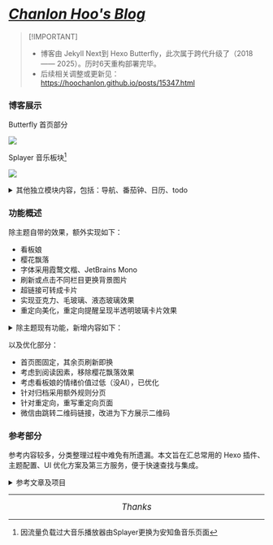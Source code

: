 # ***[Chanlon Hoo's Blog](https://hoochanlon.github.io/)***

>  [!IMPORTANT]
> * 博客由 Jekyll Next到 Hexo Butterfly，此次属于跨代升级了（2018 —— 2025）。历时6天重构部署完毕。
> * 后续相关调整或更新见：https://hoochanlon.github.io/posts/15347.html


### 博客展示

Butterfly 首页部分

![ ](https://tu.zbhz.org/i/2025/10/12/10v8rcq.jpg)

<!-- ![ ](https://tu.zbhz.org/i/2025/10/12/112gauh.jpg) -->

Splayer 音乐板块[^1]

[^1]: 因流量负载过大音乐播放器由Splayer更换为安知鱼音乐页面

![ ](http://image.aibochinese.com/i/2025/10/12/12ruhwr.jpg)

<!-- ![ ](http://image.aibochinese.com/i/2025/10/12/12rud51.jpg) -->


<details>
<summary>其他独立模块内容，包括：导航、番茄钟、日历、todo</summary>

自用导航

![ ](https://tu.zbhz.org/i/2025/10/12/12f4lrr.png)

日历、番茄钟、todo

![ ](https://tu.zbhz.org/i/2025/10/12/12dvoeu.jpg)

</details>


### 功能概述 

除主题自带的效果，额外实现如下：
* 看板娘
* 樱花飘落
* 字体采用霞鹜文楷、JetBrains Mono 
* 刷新或点击不同栏目更换背景图片
* 超链接可转成卡片
* 实现亚克力、毛玻璃、液态玻璃效果
* 重定向美化，重定向提醒呈现半透明玻璃卡片效果


<details>
<summary>除主题现有功能，新增内容如下：</summary>

* AI摘要
* 天气
* 导航
* todo  
* 日历
* 时钟 
* 重要日期倒计时
* 番茄钟
* 站点后台数据分析
* 博客文章信息统计
* <s>文章过期提示(主题现有)</s>  
* 文章加密
</details>

以及优化部分：

* 首页图固定，其余页刷新即换
* 考虑到阅读因素，移除樱花飘落效果
* 考虑看板娘的情绪价值过低（没AI），已优化
* 针对归档采用额外规则分页
* 针对重定向，重写重定向页面
* 微信由跳转二维码链接，改进为下方展示二维码



### 参考部分

参考内容较多，分类整理过程中难免有所遗漏。本文旨在汇总常用的 Hexo 插件、主题配置、UI 优化方案及第三方服务，便于快速查找与集成。

<details>

<summary>参考文章及项目</summary>

#### 内容相关链接

* [HCLonely Blog - Hexo 博客美化](https://blog.hclonely.com/posts/57bd67ce/)
* [使用Charts插件给Butterfly增加统计图表 | Guo Le's Blog](https://blog.guole.fun/posts/18158/)
* [Hexo 博客文章统计图](https://blog.eurkon.com/post/1213ef82.html)
* [Next 7.0+ 实现文章加密 | Alex_McAvoy](https://alex-mcavoy.github.io/hexo/483939e0.html)
* [Hexo博客进阶：为 Next 主题添加 Waline 评论系统 | 小谢的小站](https://qianfanguojin.top/2022/01/eb4966ce759b.html)
* [使用abbrlink生成永久链接 | RikoNekoの猫窝](https://www.rikoneko.xyz/posts/b40f8ae4/index.html)
* [Hexo的Butterfly主题 添加AI摘要 | ZiMu](https://www.myzimu.com/post/978df16.html)
* [安装 | TianliGPT](https://docs_s.tianli0.top/install.html)
* [gulp 压缩 hexo 博客的静态资源（css、js、html） | 马斯克的赛博空间](https://macin.top/posts/4be968a2/index.html)
* [Tag Plugins Plus | Akilarの糖果屋](https://akilar.top/posts/615e2dec/)
* [Butterfly外挂标签用法学习](https://www.yooupi.site/posts/235523-d25a2ac1.html)
* [butterfly常用标签外挂](https://blog.pushihao.com/article/a2b56279.html)
* [暴涨75k星！本地部署超强备忘录Memos，不只是记笔记！ - 知乎](https://zhuanlan.zhihu.com/p/1926331659915104675)

#### UI/渲染优化

* [hexo-theme-butterfly 修改分割线的样式 - 洛语 の Blog](https://luoyuy.top/posts/5c76ad4123cd/)
* [Hexo-Butterfly主题解决B站视频自适应的方法-我不是咕咕鸽](https://blog.laoda.de/archives/bilibili-video-adaptation-hexo-butterfly)
* [Butterfly 文檔(三) 主題配置 | Butterfly](https://butterfly.js.org/posts/4aa8abbe/)
* [【Hexo】使用hexo-markdown-it实现渲染markdown脚注能力 | 慕雪的寒舍](https://blog.musnow.top/posts/8330674478/index.html)
* [【Hexo】更高级的Markdown渲染器 | Everett Rain](https://blog.everettrain.cn/2024/12/11/更高级的Markdown渲染器/)
* [Butterfly 主题更改字体 | 开罗猫老大](https://www.smathsp.com/post/202504272045.html)
* [hexo+butterfly 导航栏居中 | LUCKYLYH](https://www.luckylyh.top/post/8efe842b.html)
* [Butterfly 主题一图流背景及文章顶部图修改 | Gzzz's Blog](https://blog.gzzz.pro/posts/22283ba3/index.html)
* [butterfly主题美化之背景毛玻璃效果 | Welcome To My-Blog](https://eisem.github.io/2025/03/08/butter/)
* [Hexo动态效果 | LuosBlog](https://seashore.top/Blog_ButterFly/2024/03/22/Hexo动态效果/)
* [Butterfly 引入卡片链接 | 欢迎来到爱谦 717 的博客](https://bczblog.online/2025/08/28/Butterfly/Butterfly 引入卡片链接/index.html)
* [Add Blog Animation – Wowjs](https://akilar.top/posts/abab51cf)
* [Butterffly 分类页和标签页隐藏侧栏](https://blog.eurkon.com/post/d498d8b1.html)
* [Butterfly导航栏美化 | June's Blog](https://blog.june-pj.cn/posts/7bed0b4e/)

####  插件与功能扩展

* [自定義側邊欄 | Butterfly](https://butterfly.js.org/posts/ea33ab97/#例子)
* [Butterfly:为博客添加微软Clarity数据统计 | YvYang's Blog](https://blog.yvyang.fun/posts/48347/index.HTML)
* [aristorechina/Tomodoro_Chinese: 一款带有画中画模式、白噪声生成、任务等功能的番茄钟 Web 应用！](https://github.com/aristorechina/Tomodoro_Chinese)
* [fletchto99/hexo-sliding-spoiler: A sliding spoiler for hexo](https://github.com/fletchto99/hexo-sliding-spoiler)
* [ricocc/uiineed-todo-list: Todo List Online - Minimalist, No-Login Required Web Todo App](https://github.com/ricocc/uiineed-todo-list)
* [xyxc0673/calendar-remark: A simple calendar with nice design for remarking a date](https://github.com/xyxc0673/calendar-remark)
* [stevenjoezhang/live2d-widget: 把萌萌哒的看板娘抱回家 (ノ≧∇≦)ノ | Live2D widget for web platform](https://github.com/stevenjoezhang/live2d-widget)
* [hexo 搭建一个音乐馆 | Peter-JiY's Blog](https://peter-jiy.github.io/post/20241118152148.html)
* [hexo配置安知鱼音乐页面](https://wenjiew-astro.github.io/2025/09/01/hexo%E9%85%8D%E7%BD%AE%E5%AE%89%E7%9F%A5%E9%B1%BC%E9%9F%B3%E4%B9%90%E9%A1%B5%E9%9D%A2/index.html)
* [NeteaseCloudMusicApiEnhanced/api-enhanced: 🔍 A revival project for NeteaseCloudMusicApi Node.js Services || 网易云音乐 API 备份 + 增强 || 本项目自原版v4.28.0版本后开始自行维护](https://github.com/neteasecloudmusicapienhanced/api-enhanced)
* [imsyy/SPlayer: 🎉 一个简约的音乐播放器，支持逐字歌词，下载歌曲，展示评论区，音乐云盘及歌单管理，音乐频谱，移动端基础适配 | 网易云音乐 | A minimalist music player](https://github.com/imsyy/SPlayer)
* [SPlayer部署指南 - 部署一个免费强大的第三方网易云音乐播放器 | My Space (๑•̀ㅂ•́)و✧](https://www.focalors.ltd/article/splayer-deployment)
* [butterfly 的魔改记录 | qxdn的乐园](https://qianxu.run/butterfly-custom/index.html#信封留言板)（#信封留言板）
* [信笺样式留言板 | Akilarの糖果屋](https://akilar.top/posts/e2d3c450/)
* [tianyaxiang/NavSphere: NavSphere： 一个基于 Github 存储的网址导航程序 支持一键部署至 Vercel，数据存储在 Github，零成本搭建一个网站导航！](https://github.com/tianyaxiang/NavSphere)
* [写了一份手把手教你部署导航站管理系统的指南，请查收](https://mp.weixin.qq.com/s/90LUmKilfLZfc5L63Ej3Sg)
* [时间插件（ClockZone）](https://clockzone.net/)
* [时间插件（Time.is）](https://time.is/zh/widgets)
* [天气插件](https://weatherwidget.org/zh/)
* [【butterfly】分类磁贴插件版 | 雷雷的个人博客](https://ll.sc.cn/posts/ab72/)
* [butterfly主题魔改10：分类页面魔改 | kukualのblog](https://kukual.github.io/posts/a7bebfb0/index.html)
* [hoochanlon/hexo-butterfly-category-card-fork: hexo-butterfly-category-card-fork](https://github.com/hoochanlon/hexo-butterfly-category-card-fork)
* [Hexo添加访客信息和地图](https://1477017264.github.io/posts/22511/)
* https://artitalk.js.org

####  部署与自动化

* [Hexo + GitHub Actions 实现自动化部署完整指南 | GoofySatoshi's Blog](https://icarus-blog.top/2025/08/29/Hexo-GitHub-Actions-实现自动化部署完整指南/index.html)

#### 壁纸

* [pexels](https://www.pexels.com/zh-cn)（照片式）
* [wallspic](https://wallspic.com/)（以终端适配为主）
* [wallhaven.cc](https://wallhaven.cc/) （各类图片搜索）
* [动漫图片超分辨率 Real-CUGAN](https://real-cugan.animesales.xyz/)
* [随机二次元图片API接口 - 免费高清动漫壁纸服务 | UAPI](https://uapis.cn/docs/api-reference/get-random-image)
* [butterfly随机背景最简单的写法 | 小冰博客](https://zfe.space/post/55346.html)

#### font awesome图标对应字符编码表

- [font awesome图标对应字符编码表](https://www.cnblogs.com/ytkah/p/12605237.html)
- [Font Awesome 5.15.2 版本全部图标Unicode对照表大全](https://fa.uutool.cn/unicode/5.15.2/)

#### AI

- [chatgpt](https://chatgpt.com/)
- [copilot](https://copilot.microsoft.com/)
- [deepseek](https://www.deepseek.com/)

</details>

---

<p align="center">
<em><span style="font-size: 1.2em;">Thanks</span></em>
</p>
